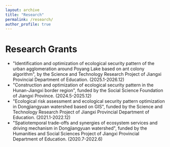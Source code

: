 ```yaml
---
layout: archive
title: "Research"
permalink: /research/
author_profile: true
---
```


Research Grants
=====
* "Identification and optimization of ecological security pattern of the urban agglomeration around Poyang Lake based on ant colony algorithm", by the Science and Technology Research Project of Jiangxi Provincial Department of Education. (2025.1-2026.12)
* "Construction and optimization of ecological security pattern in the Hunan-Jiangxi border region", funded by the Social Science Foundation of Jiangxi Province. (2024.5-2025.12)
* "Ecological risk assessment and ecological security pattern optimization in Dongjiangyuan watershed based on GIS", funded by the Science and Technology Research Project of Jiangxi Provincial Department of Education. (2021.1-2022.12)
* "Spatiotemporal trade-offs and synergies of ecosystem services and driving mechanism in Dongjiangyuan watershed", funded by the Humanities and Social Sciences Project of Jiangxi Provincial Department of Education. (2020.7-2022.6)
